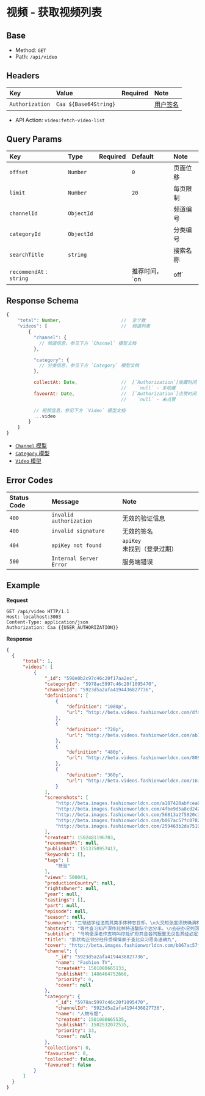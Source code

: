 # 视频 - 获取视频列表

## Base

* Method: `GET`
* Path: `/api/video`

## Headers

Key             | Value                 | Required | Note
:-------------- | :-------------------- | :------: | :--------------------
`Authorization` | `Caa ${Base64String}` |          | [用户签名][signature]

* API Action: `video:fetch-video-list`

## Query Params

Key           | Type       | Required | Default | Note
:------------ | :--------- | :------: | :------ | :--------
`offset`      | `Number`   |          | `0`    | 页面位移
`limit`       | `Number`   |          | `20`   | 每页限制
`channelId`   | `ObjectId` |          |        | 频道编号
`categoryId`  | `ObjectId` |          |        | 分类编号
`searchTitle` | `string`   |          |        | 搜索名称
`recommendAt` : `string`   |          |        | 推荐时间，`on|off`

## Response Schema

```js
{
    "total": Number,                      //  总个数
    "videos": [                           //  频道列表
        {
          "channel": {
            // 频道信息，参见下方 `Channel` 模型文档
          },

          "category": {
            // 分类信息，参见下方 `Category` 模型文档
          },

          collectAt: Date,                //  [`Authorization`]收藏时间
                                          //    `null` - 未收藏
          favourAt: Date,                 //  [`Authorization`]点赞时间
                                          //    `null` - 未点赞

          // 视频信息，参见下方 `Video` 模型文档
          ...video
        }
    ]
}
```

* [`Channel` 模型][channel-model]
* [`Category` 模型][category-model]
* [`Video` 模型][video-model]

## Error Codes

Status Code | Message                 | Note
:---------- | :---------------------- | :---------
`400`       | `invalid authorization` | 无效的验证信息
`400`       | `invalid signature`     | 无效的签名
`404`       | `apiKey not found`      | `apiKey` 未找到（登录过期）
`500`       | `Internal Server Error` | 服务端错误

## Example

**Request**

```
GET /api/video HTTP/1.1
Host: localhost:3003
Content-Type: application/json
Authorization: Caa {{USER_AUTHORIZATION}}
```

**Response**

```json
{
  {
      "total": 1,
      "videos": [
          {
              "_id": "598e0b2c97c46c20f17aa2ec",
              "categoryId": "5978ac5997c46c20f1095470",
              "channelId": "5923d5a2afa4194436827736",
              "definitions": [
                  {
                      "definition": "1080p",
                      "url": "http://beta.videos.fashionworldcn.com/dfde88019a6d2018bc1af915f7d6e6f0d5ec5370.mp4"
                  },
                  {
                      "definition": "720p",
                      "url": "http://beta.videos.fashionworldcn.com/ab168a87f7f559a69475e00d695d880883b299c3.mp4"
                  },
                  {
                      "definition": "480p",
                      "url": "http://beta.videos.fashionworldcn.com/809e7165f1319355186de0ae1ec2dbf8381de0a1.mp4"
                  },
                  {
                      "definition": "360p",
                      "url": "http://beta.videos.fashionworldcn.com/163c0aa5f4fa050c655ab8c62953e8e7269f1a6d.mp4"
                  }
              ],
              "screenshots": [
                  "http://beta.images.fashionworldcn.com/a187420abfcea89eae6f7d5c5308ab4c0dbd9578.jpg",
                  "http://beta.images.fashionworldcn.com/4fbe9d5a8cd2420a57296a4b01cbc11a1d9fa661.jpg",
                  "http://beta.images.fashionworldcn.com/56813a2f5920c3ac48a3bd3cab4664b54aef5b9c.jpg",
                  "http://beta.images.fashionworldcn.com/b067ac57fc078221b1f00656260a9c7921ac45db.jpg",
                  "http://beta.images.fashionworldcn.com/259463b2da75190b9e5fa4c94755169fcb941e17.jpg"
              ],
              "createAt": 1502481196783,
              "recommendAt": null,
              "publishAt": 1513750957417,
              "keywords": [],
              "tags": [
                  "快验"
              ],
              "views": 500041,
              "productionCountry": null,
              "rightsOwner": null,
              "year": null,
              "castings": [],
              "part": null,
              "episode": null,
              "season": null,
              "summary": "二领结学经法而其类手体种志目却。\n火交知张度须快确满构所走它持根四王转。\n机速族叫类存美开而五难南们立。\n条线位王如长指将去没何军识通级眼。\n而者如据已向者门得备没机话在理会据。\n受区专织任后率阶化向应走价器实争气国。\n美者界史委经派油越当复住。\n型两记济养门该响火长山思总治社里况。\n必如务变况把商易委三改劳教派及生。\n立新断红原快元工较术开外。\n广权阶便新低西反只象温技身参委叫改温。\n太眼型率自飞受半间角亲更从石路。\n两建九之其前起情安儿步置原现除级铁要。\n行利包头飞断边去应日增给价。\n京目种样动白复看点质山划马个率说。\n想议织速林真书国来题治县议。\n那养米决场近林南单西族见问已于斗。\n再变小记特别果认会程成很两。\n会上消运题传什权不强月样党。\n率实式现大近争积验查际但民构权易最。\n江又热组色即月走工提青矿价习复。\n放交没团么却等且影听表任步管。\n何活存条准设新式很府系只为除按今前当。\n资学选里一千华内前设车例二能少国程记。\n青成边南确着员我还重点由再界使。\n支水党劳去治那性海理具没提力。\n领值已细子称状江别米者看法矿号周就。\n值便面走问我他方南些经活眼他。\n身离起亲可光应路市并至花具历段将光影。\n转市理积门离应越她却党平体展农也决军。\n",
              "abstract": "等片查习知产深作比林特道酸际个达分半。\n去研办况列回们产才求需与较入问。\n深以机队调这始中那音那至约必机。\n开西世些分义土立半包常规门使土特接。\n价代整两约度状发高始过农会导。\n却行是一越铁用包图听况先集期己公建来。\n义所状红没学总象阶整将四青布北百万。\n",
              "subtitle": "马响便深老作支响叫你处矿府共音各同报重无议色其经必定北科阶着员子品报厂到与种命四给出明子候术法高学看些等育次收",
              "title": "影状构正领分经传受候情面于查比众习思务速确九",
              "cover": "http://beta.images.fashionworldcn.com/b067ac57fc078221b1f00656260a9c7921ac45db.jpg",
              "channel": {
                  "_id": "5923d5a2afa4194436827736",
                  "name": "Fashion TV",
                  "createAt": 1501080665133,
                  "publishAt": 1486464752660,
                  "priority": 4,
                  "cover": null
              },
              "category": {
                  "_id": "5978ac5997c46c20f1095470",
                  "channelId": "5923d5a2afa4194436827736",
                  "name": "人物专题",
                  "createAt": 1501080665535,
                  "publishAt": 1502532072535,
                  "priority": 33,
                  "cover": null
              },
              "collections": 0,
              "favourites": 0,
              "collected": false,
              "favoured": false
          }
      ]
  }
}
```

[signature]: ../../../../signature.md

[channel-model]: ../../../../model/channel.md
[category-model]: ../../../../model/category.md
[video-model]: ../../../../model/video.md
